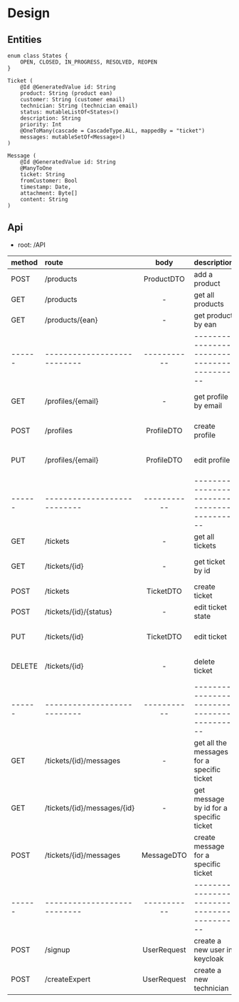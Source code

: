 # Design

## Entities

```pseudo
enum class States {
    OPEN, CLOSED, IN_PROGRESS, RESOLVED, REOPEN
}

Ticket (
    @Id @GeneratedValue id: String
    product: String (product ean)
    customer: String (customer email)
    technician: String (technician email)
    status: mutableListOf<States>()
    description: String
    priority: Int
    @OneToMany(cascade = CascadeType.ALL, mappedBy = "ticket")
    messages: mutableSetOf<Message>()
)

Message (
    @Id @GeneratedValue id: String
    @ManyToOne
    ticket: String
    fromCustomer: Bool
    timestamp: Date,
    attachment: Byte[]
    content: String
)
```

## Api

- root: /API

| method | route                       |    body     | description                                | implemented |                          role                           |
|:-------|:----------------------------|:-----------:|:-------------------------------------------|:-----------:|:-------------------------------------------------------:|
| POST   | /products                   | ProductDTO  | add a product                              |      Y      |                         MANAGER                         |
| GET    | /products                   |      -      | get all products                           |      Y      |                         MANAGER                         |
| GET    | /products/{ean}             |      -      | get product by ean                         |      Y      |                         MANAGER                         |
| ------ | --------------------------- | ----------- | ------------------------------------------ | ----------- | ------------------------------------------------------- |
| GET    | /profiles/{email}           |      -      | get profile by email                       |      Y      | MANAGER (all), CUSTOMER (himself), TECHNICIAN (himself) |
| POST   | /profiles                   | ProfileDTO  | create profile                             |      Y      |              MANAGER, CUSTOMER, TECHNICIAN              |
| PUT    | /profiles/{email}           | ProfileDTO  | edit profile                               |      Y      |    MANAGER, CUSTOMER (himself), TECHNICIAN (himself)    |
| ------ | --------------------------- | ----------- | ------------------------------------------ | ----------- | ------------------------------------------------------- |
| GET    | /tickets                    |      -      | get all tickets                            |      Y      |                         MANAGER                         |
| GET    | /tickets/{id}               |      -      | get ticket by id                           |      Y      |  MANAGER(all), TECHNICIAN(himself), CUSTOMER (himself)  |
| POST   | /tickets                    |  TicketDTO  | create ticket                              |      Y      |                    MANAGER, CUSTOMER                    |
| POST   | /tickets/{id}/{status}      |      -      | edit ticket state                          |      Y      |                   MANAGER, TECHNICIAN                   |
| PUT    | /tickets/{id}               |  TicketDTO  | edit ticket                                |      Y      |  MANAGER(all), TECHNICIAN(himself), CUSTOMER (himself)  |
| DELETE | /tickets/{id}               |      -      | delete ticket                              |      Y      |  MANAGER(all), TECHNICIAN(himself), CUSTOMER (himself)  |
| ------ | --------------------------- | ----------- | ------------------------------------------ | ----------- | ------------------------------------------------------- |
| GET    | /tickets/{id}/messages      |      -      | get all the messages for a specific ticket |      Y      |  MANAGER(all), TECHNICIAN(himself), CUSTOMER (himself)  |
| GET    | /tickets/{id}/messages/{id} |      -      | get message by id for a specific ticket    |      Y      |  MANAGER(all), TECHNICIAN(himself), CUSTOMER (himself)  |
| POST   | /tickets/{id}/messages      | MessageDTO  | create message for a specific ticket       |      Y      |  MANAGER(all), TECHNICIAN(himself), CUSTOMER (himself)  |
| ------ | --------------------------- | ----------- | ------------------------------------------ | ----------- | ------------------------------------------------------- |
| POST   | /signup                     | UserRequest | create a new user in keycloak              |      Y      |                                                         |
| POST   | /createExpert               | UserRequest | create a new technician                    |      Y      |                         MANAGER                         |